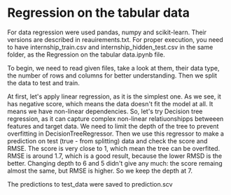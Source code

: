 # Regression on the tabular data

For data regression were used pandas, numpy and scikit-learn. Their versions are described in reauirements.txt.
For proper execution, you need to have internship_train.csv and internship_hidden_test.csv in the same folder, as the Regression on the tabular data.ipynb file.

To begin, we need to read given files, take a look at them, their data type, the number of rows and columns for better understanding.
Then we split the data to test and train.

At first, let's apply linear regression, as it is the simplest one.
As we see, it has negative score, which means the data doesn't fit the model at all. It means we have non-linear dependencies.
So, let's try Decision tree regression, as it can capture complex non-linear relatiuonshipps betweeen features and target data.
We need to limit the depth of the tree to prevent overfitting in DecisionTreeRegressor. Then we use this regressor to make a prediction on test (true - from splitting) data and check the score and RMSE.
The score is very close to 1, which mean the tree can be overfited. RMSE is around 1.7, which is a good result, because the lower RMSD is the better.
Changing depth to 6 and 5 didn't give any much: the score remaing almost the same, but RMSE is higher. So we keep the depth at 7.

The predictions to test_data were saved to prediction.scv
